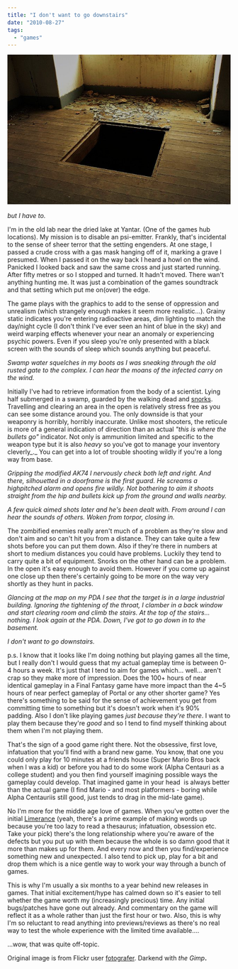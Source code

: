 ```yaml
---
title: "I don't want to go downstairs"
date: "2010-08-27"
tags: 
  - "games"
---
```


![](images/into_the_Basement_mod_web.jpg "into_the_Basement_mod_web")

_but I have to._

I'm in the old lab near the dried lake at Yantar. (One of the games hub locations). My mission is to disable an psi-emitter. Frankly, that's incidental to the sense of sheer terror that the setting engenders. At one stage, I passed a crude cross with a gas mask hanging off of it, marking a grave I presumed. When I passed it on the way back I heard a howl on the wind. Panicked I looked back and saw the same cross and just started running. After fifty metres or so I stopped and turned. It hadn't moved. There wan't anything hunting me. It was just a combination of the games soundtrack and that setting which put me on(over) the edge.

The game plays with the graphics to add to the sense of oppression and unrealism (which strangely enough makes it seem more realistic...). Grainy static indicates you're entering radioactive areas, dim lighting to match the day/night cycle (I don't think I've ever seen an hint of blue in the sky) and weird warping effects whenever your near an anomaly or experiencing psychic powers. Even if you sleep you're only presented with a black screen with the sounds of sleep which sounds anything but peaceful.

_Swamp water squelches in my boots as I was sneaking through the old rusted gate to the complex. I can hear the moans of the infected carry on the wind._

Initially I've had to retrieve information from the body of a scientist. Lying half submerged in a swamp, guarded by the walking dead and [snorks](http://stalker.wikia.com/wiki/Snork). Travelling and clearing an area in the open is relatively stress free as you can see some distance around you. The only downside is that your weaponry is horribly, horribly inaccurate. Unlike most shooters, the reticule is more of a general indication of direction than an actual _"this is where the bullets go"_ indicator. Not only is ammunition limited and specific to the weapon type but it is also _heavy_ so you've got to manage your inventory cleverly_._ You can get into a lot of trouble shooting wildly if you're a long way from base.

_Gripping the modified AK74 I nervously check both left and right. And there, silhouetted in a doorframe is the first guard. He screams a highpitched alarm and opens fire wildly. Not bothering to aim it shoots straight from the hip and bullets kick up from the ground and walls nearby._

_A few quick aimed shots later and he's been dealt with. From around I can hear the sounds of others. Woken from torpor, closing in._

The zombified enemies really aren't much of a problem as they're slow and don't aim and so can't hit you from a distance. They can take quite a few shots before you can put them down. Also if they're there in numbers at short to medium distances you could have problems. Luckily they tend to carry quite a bit of equipment. Snorks on the other hand can be a problem. In the open it's easy enough to avoid them. However if you come up against one close up then there's certainly going to be more on the way very shortly as they hunt in packs.

_Glancing at the map on my PDA I see that the target is in a large industrial building. Ignoring the tightening of the throat, I clamber in a back window and start clearing room and climb the stairs. At the top of the stairs... nothing. I look again at the PDA. Down, I've got to go down in to the basement._

_I don't want to go downstairs._

p.s. I know that it looks like I'm doing nothing but playing games all the time, but I really don't I would guess that my actual gameplay time is between 0-4 hours a week. It's just that I tend to aim for games which... well... aren't crap so they make more of impression. Does the 100+ hours of near identical gameplay in a Final Fantasy game have more impact than the 4~5 hours of near perfect gameplay of Portal or any other shorter game? Yes there's something to be said for the sense of achievement you get from committing time to something but it's doesn't work when it's 90% padding. Also I don't like playing games _just because they're there_. I want to play them because they're _good_ and so I tend to find myself thinking about them when I'm not playing them.

That's the sign of a good game right there. Not the obsessive, first love, infatuation that you'll find with a brand new game. You know, that one you could only play for 10 minutes at a friends house (Super Mario Bros back when I was a kid) or before you had to do some work (Alpha Centauri as a college student) and you then find yourself imagining possible ways the gameplay could develop. That imagined game in your head  is always better than the actual game (I find Mario - and most platformers - boring while Alpha Centauriis still good, just tends to drag in the mid-late game).

No I'm more for the middle age love of games. When you've gotten over the initial [Limerance](http://en.wikipedia.org/wiki/Limerance) (yeah, there's a prime example of making words up because you're too lazy to read a thesaurus; infatuation, obsession etc. Take your pick) there's the long relationship where you're aware of the defects but you put up with them because the whole is so damn good that it more than makes up for them. And every now and then you find/experience something new and unexpected. I also tend to pick up, play for a bit and drop them which is a nice gentle way to work your way through a bunch of games.

This is why I'm usually a six months to a year behind new releases in games. That initial excitement/hype has calmed down so it's easier to tell whether the game worth my (increasingly precious) time. Any initial bugs/patches have gone out already. And commentary on the game will reflect it as a whole rather than just the first hour or two. Also, this is why I'm so reluctant to read anything into previews/reviews as there's no real way to test the whole experience with the limited time available....

...wow, that was quite off-topic.

Original image is from Flickr user [fotografer](http://www.flickr.com/photos/fotografar/). Darkend with _the Gimp_**.**
